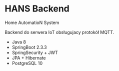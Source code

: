 # HANS Backend
Home AutomatioN System

Backend do serwera IoT obsługujacy protokół MQTT.
* Java 8
* SpringBoot 2.3.3
* SpringSecurity + JWT
* JPA + Hibernate
* PostgreSQL 10
